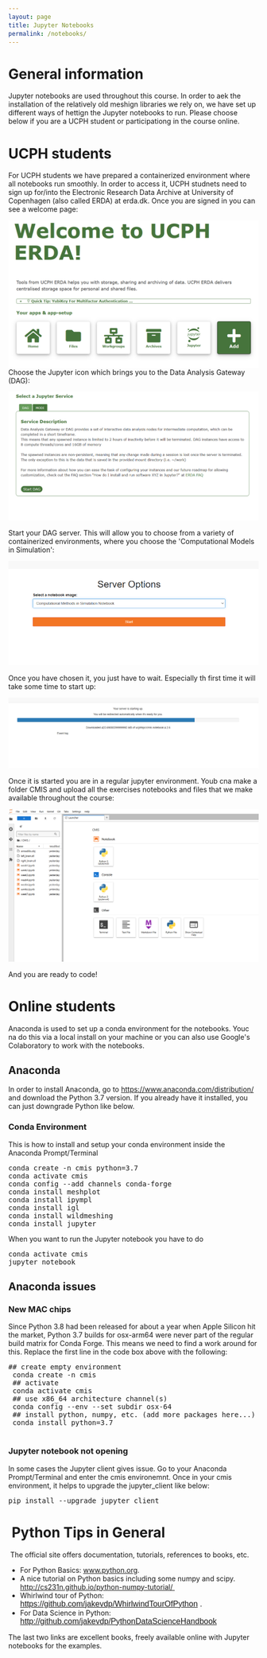 ```yaml
---
layout: page
title: Jupyter Notebooks
permalink: /notebooks/
---
```

<h1>General information</h1>

<p>Jupyter notebooks are used throughout this course. In order to aek the installation of the relatively old meshign libraries we rely on, we have set up different ways of hettign the Jupyter notebooks to run. Please choose below if you are a UCPH student or participationg in the course online. </p>
    

<h1>UCPH students</h1>

<p>For UCPH students we have prepared a containerized environment where all notebooks run smoothly. In order to access it, UCPH studnets need to sign up for/into the Electronic Research Data Archive at University of Copenhagen (also called ERDA) at erda.dk. Once you are signed in you can see a welcome page:

<img src="./assets/images/ERDAwelcome.PNG"
     alt="ERDA welcome"
     style="float: left; margin-right: 10px;" />

Choose the Jupyter icon which brings you to the Data Analysis Gateway (DAG):

![ERDA DAG](./assets/images/ERDADAG.PNG)

Start your DAG server. This will allow you to choose from a variety of containerized environments, where you choose the 'Computational Models in Simulation':

![ERDA CMIS](./assets/images/ERDACMIS.PNG)

Once you have chosen it, you just have to wait. Especially th first time it will take some time to start up:

![ERDA waiting](./assets/images/ERDAwaiting.PNG)

Once it is started you are in a regular jupyter environment. Youb cna make a folder CMIS and upload all the exercises notebooks and files that we make available throughout the course:

![ERDA CMIS on](./assets/images/ERDACMISon.PNG)

And you are ready to code!


<h1>Online students</h1>

<p>Anaconda is used to set up a conda environment for the notebooks. Youc na do this via a local install on your machine or you can also use Google's Colaboratory to work with the notebooks.</p>

<h2>Anaconda</h2>
<p>In order to install Anaconda, go to <a href="https://www.anaconda.com/distribution/">https://www.anaconda.com/distribution/</a> and download the Python 3.7 version. If you already have it installed, you can just downgrade Python like below.</p>
<h3>Conda Environment</h3>
<p>This is how to install and setup your conda environment inside the Anaconda Prompt/Terminal</p>
<pre>conda create -n cmis python=3.7<br />conda activate cmis<br />conda config --add channels conda-forge<br />conda install meshplot<br />conda install ipympl<br />conda install igl<br />conda install wildmeshing<br />conda install jupyter</pre>
<p>When you want to run the Jupyter notebook you have to do</p>
<pre>conda activate cmis<br />jupyter notebook</pre>
<h2>Anaconda issues</h2>
<h3>New MAC chips</h3>
Since Python 3.8 had been released for about a year when Apple Silicon hit the market, Python 3.7 builds for osx-arm64 were never part of the regular build matrix for Conda Forge. This means we need to find a work around for this. Replace the first line in the code box above with the following:
<pre>
## create empty environment <br /> conda create -n cmis <br /> ## activate <br /> conda activate cmis <br /> ## use x86_64 architecture channel(s) <br /> conda config --env --set subdir osx-64 <br /> ## install python, numpy, etc. (add more packages here...) <br /> conda install python=3.7 <br /> </pre>
<h3>Jupyter notebook not opening</h3>
In some cases the Jupyter client gives issue. Go to your Anaconda Prompt/Terminal and enter the cmis environemnt. Once in your cmis environment, it helps to upgrade the jupyter_client like below:
<pre>
pip install --upgrade jupyter_client 
</pre>

<h1>&nbsp;Python Tips in General</h1>
<p>&nbsp;The official site offers documentation, tutorials, references to books, etc.</p>
<ul>
    <li>For Python Basics: <a href="http://www.python.org">www.python.org</a>.</li>
    <li>A nice tutorial on Python basics including some numpy and scipy. <a href="http://cs231n.github.io/python-numpy-tutorial/">http://cs231n.github.io/python-numpy-tutorial/&nbsp;</a></li>
    <li>Whirlwind tour of Python: <a style="font-family: sans-serif; font-size: 1rem;" href="https://github.com/jakevdp/WhirlwindTourOfPython">https://github.com/jakevdp/WhirlwindTourOfPython</a><span style="font-family: sans-serif; font-size: 1rem;"> .</span></li>
    <li>For Data Science in Python: <a style="font-family: sans-serif; font-size: 1rem;" href="http://github.com/jakevdp/PythonDataScienceHandbook">http://github.com/jakevdp/PythonDataScienceHandbook</a><span style="font-family: sans-serif; font-size: 1rem;">&nbsp;</span></li>
</ul>
<p>The last two links are excellent books, freely available online with Jupyter notebooks for the examples.</p>
